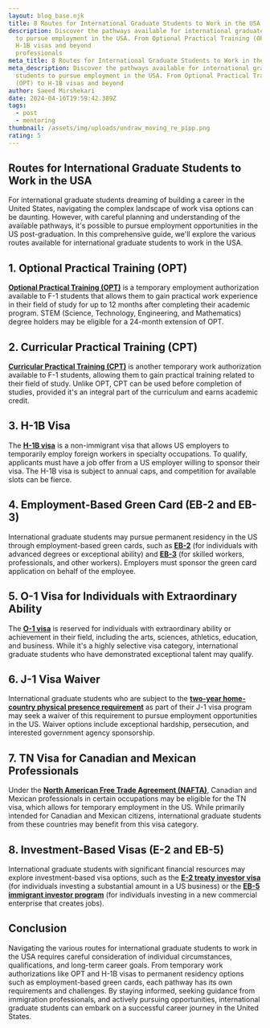 ```yaml
---
layout: blog_base.njk
title: 8 Routes for International Graduate Students to Work in the USA
description: Discover the pathways available for international graduate students
  to pursue employment in the USA. From Optional Practical Training (OPT) to
  H-1B visas and beyond
  professionals
meta_title: 8 Routes for International Graduate Students to Work in the USA
meta_description: Discover the pathways available for international graduate
  students to pursue employment in the USA. From Optional Practical Training
  (OPT) to H-1B visas and beyond
author: Saeed Mirshekari
date: 2024-04-16T19:59:42.389Z
tags:
  - post
  - mentoring
thumbnail: /assets/img/uploads/undraw_moving_re_pipp.png
rating: 5
---
```

## Routes for International Graduate Students to Work in the USA

For international graduate students dreaming of building a career in the United States, navigating the complex landscape of work visa options can be daunting. However, with careful planning and understanding of the available pathways, it's possible to pursue employment opportunities in the US post-graduation. In this comprehensive guide, we'll explore the various routes available for international graduate students to work in the USA.

## 1. **Optional Practical Training (OPT)**

**[Optional Practical Training (OPT)](https://www.uscis.gov/working-in-the-united-states/students-and-exchange-visitors/optional-practical-training-opt-for-f-1-students)** is a temporary employment authorization available to F-1 students that allows them to gain practical work experience in their field of study for up to 12 months after completing their academic program. STEM (Science, Technology, Engineering, and Mathematics) degree holders may be eligible for a 24-month extension of OPT.

## 2. **Curricular Practical Training (CPT)**

**[Curricular Practical Training (CPT)](https://www.ice.gov/sevis/practical-training)** is another temporary work authorization available to F-1 students, allowing them to gain practical training related to their field of study. Unlike OPT, CPT can be used before completion of studies, provided it's an integral part of the curriculum and earns academic credit.

## 3. **H-1B Visa**

The **[H-1B visa](https://www.uscis.gov/working-in-the-united-states/temporary-workers/h-1b-specialty-occupations-and-fashion-models)** is a non-immigrant visa that allows US employers to temporarily employ foreign workers in specialty occupations. To qualify, applicants must have a job offer from a US employer willing to sponsor their visa. The H-1B visa is subject to annual caps, and competition for available slots can be fierce.

## 4. **Employment-Based Green Card (EB-2 and EB-3)**

International graduate students may pursue permanent residency in the US through employment-based green cards, such as **[EB-2](https://www.uscis.gov/eb-2)** (for individuals with advanced degrees or exceptional ability) and **[EB-3](https://www.uscis.gov/eb-3)** (for skilled workers, professionals, and other workers). Employers must sponsor the green card application on behalf of the employee.

## 5. **O-1 Visa for Individuals with Extraordinary Ability**

The **[O-1 visa](https://www.uscis.gov/working-in-the-united-states/temporary-workers/o-1-individuals-with-extraordinary-ability-or-achievement)** is reserved for individuals with extraordinary ability or achievement in their field, including the arts, sciences, athletics, education, and business. While it's a highly selective visa category, international graduate students who have demonstrated exceptional talent may qualify.

## 6. **J-1 Visa Waiver**

International graduate students who are subject to the **[two-year home-country physical presence requirement](https://travel.state.gov/content/travel/en/us-visas/visa-information-resources/waivers.html)** as part of their J-1 visa program may seek a waiver of this requirement to pursue employment opportunities in the US. Waiver options include exceptional hardship, persecution, and interested government agency sponsorship.

## 7. **TN Visa for Canadian and Mexican Professionals**

Under the **[North American Free Trade Agreement (NAFTA)](https://www.uscis.gov/working-in-the-united-states/temporary-workers/tn-nafta-professionals)**, Canadian and Mexican professionals in certain occupations may be eligible for the TN visa, which allows for temporary employment in the US. While primarily intended for Canadian and Mexican citizens, international graduate students from these countries may benefit from this visa category.

## 8. **Investment-Based Visas (E-2 and EB-5)**

International graduate students with significant financial resources may explore investment-based visa options, such as the **[E-2 treaty investor visa](https://www.uscis.gov/working-in-the-united-states/temporary-workers/e-2-treaty-investors)** (for individuals investing a substantial amount in a US business) or the **[EB-5 immigrant investor program](https://www.uscis.gov/eb-5)** (for individuals investing in a new commercial enterprise that creates jobs).

## Conclusion

Navigating the various routes for international graduate students to work in the USA requires careful consideration of individual circumstances, qualifications, and long-term career goals. From temporary work authorizations like OPT and H-1B visas to permanent residency options such as employment-based green cards, each pathway has its own requirements and challenges. By staying informed, seeking guidance from immigration professionals, and actively pursuing opportunities, international graduate students can embark on a successful career journey in the United States.

